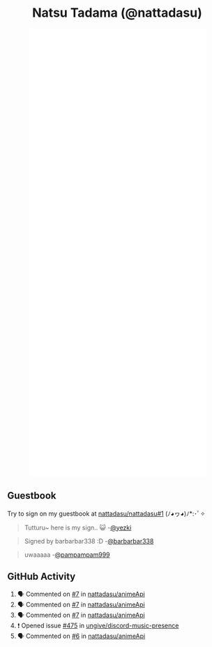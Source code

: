 <div align="center">

# Natsu Tadama (@nattadasu)

![Github Metrics](github-metrics.svg)
</div>

## Guestbook

Try to sign on my guestbook at [nattadasu/nattadasu#1](https://github.com/nattadasu/nattadasu/issues/1) (ﾉ◕ヮ◕)ﾉ\*:･ﾟ✧

<!--START:guestbook-->
> Tutturu~  here is my sign.. :smiley_cat: 
-[@yezki](https://github.com/yezki)

> Signed by barbarbar338 :D
-[@barbarbar338](https://github.com/barbarbar338)

> uwaaaaa
-[@pampampam999](https://github.com/pampampam999)
<!--END:guestbook-->

## GitHub Activity
<!--START_SECTION:activity-->
1. 🗣 Commented on [#7](https://github.com/nattadasu/animeApi/pull/7#issuecomment-3418829129) in [nattadasu/animeApi](https://github.com/nattadasu/animeApi)
2. 🗣 Commented on [#7](https://github.com/nattadasu/animeApi/pull/7#issuecomment-3418780580) in [nattadasu/animeApi](https://github.com/nattadasu/animeApi)
3. 🗣 Commented on [#7](https://github.com/nattadasu/animeApi/pull/7#issuecomment-3418741806) in [nattadasu/animeApi](https://github.com/nattadasu/animeApi)
4. ❗ Opened issue [#475](https://github.com/ungive/discord-music-presence/issues/475) in [ungive/discord-music-presence](https://github.com/ungive/discord-music-presence)
5. 🗣 Commented on [#6](https://github.com/nattadasu/animeApi/pull/6#issuecomment-3382587438) in [nattadasu/animeApi](https://github.com/nattadasu/animeApi)
<!--END_SECTION:activity-->
